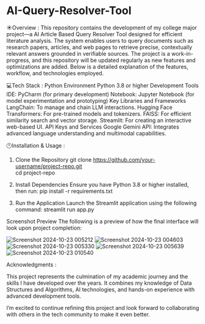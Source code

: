 # AI-Query-Resolver-Tool

☀️Overview :
This repository contains the development of my college major project—a AI Article Based Query Resolver Tool designed for efficient literature analysis. The system enables users to query documents such as research papers, articles, and web pages to retrieve precise, contextually relevant answers grounded in verifiable sources.
The project is a work-in-progress, and this repository will be updated regularly as new features and optimizations are added. Below is a detailed explanation of the features, workflow, and technologies employed.

💻Tech Stack :
Python Environment
Python 3.8 or higher
Development Tools
IDE: PyCharm (for primary development)
Notebook: Jupyter Notebook (for model experimentation and prototyping)
Key Libraries and Frameworks
LangChain: To manage and chain LLM interactions.
Hugging Face Transformers: For pre-trained models and tokenizers.
FAISS: For efficient similarity search and vector storage.
Streamlit: For creating an interactive web-based UI.
API Keys and Services
Google Gemini API: Integrates advanced language understanding and multimodal capabilities.

🕛Installation & Usage :

1. Clone the Repository
git clone https://github.com/your-username/project-repo.git  
cd project-repo

3. Install Dependencies
Ensure you have Python 3.8 or higher installed, then run:
pip install -r requirements.txt

3. Run the Application
Launch the Streamlit application using the following command:
streamlit run app.py  

Screenshot Preview
The following is a preview of how the final interface will look upon project completion:

![Screenshot 2024-10-23 005212](https://github.com/user-attachments/assets/ef630be0-3478-49f5-846c-df0642af8062)
![Screenshot 2024-10-23 004603](https://github.com/user-attachments/assets/8afb8b1c-f00a-4c39-b91e-8810a19d0cbb)
![Screenshot 2024-10-23 005330](https://github.com/user-attachments/assets/4d93c203-3353-43cf-9f26-30345f306672)
![Screenshot 2024-10-23 005639](https://github.com/user-attachments/assets/751d3765-9d66-41be-8a95-2227e9ac19f7)
![Screenshot 2024-10-23 010540](https://github.com/user-attachments/assets/004c64ad-19de-49f6-8efe-5c2d3c1e48b0)

Acknowledgments :

This project represents the culmination of my academic journey and the skills I have developed over the years. It combines my knowledge of Data Structures and Algorithms, AI technologies, and hands-on experience with advanced development tools.

I’m excited to continue refining this project and look forward to collaborating with others in the tech community to make it even better.




